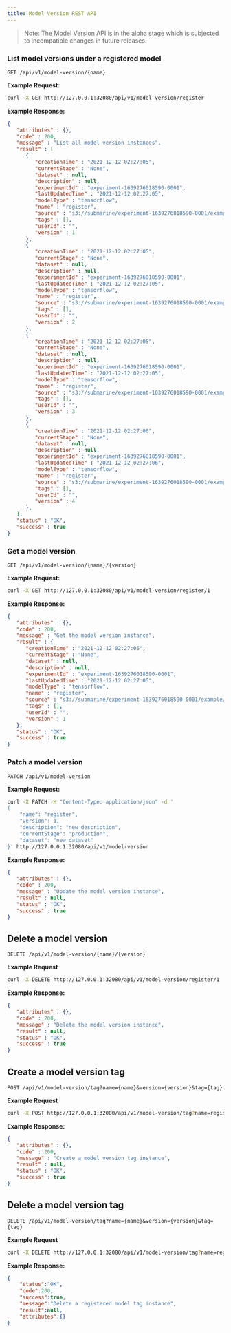 ```yaml
---
title: Model Version REST API
---
```


<!--
Licensed to the Apache Software Foundation (ASF) under one
or more contributor license agreements.  See the NOTICE file
distributed with this work for additional information
regarding copyright ownership.  The ASF licenses this file
to you under the Apache License, Version 2.0 (the
"License"); you may not use this file except in compliance
with the License.  You may obtain a copy of the License at

  http://www.apache.org/licenses/LICENSE-2.0

Unless required by applicable law or agreed to in writing,
software distributed under the License is distributed on an
"AS IS" BASIS, WITHOUT WARRANTIES OR CONDITIONS OF ANY
KIND, either express or implied.  See the License for the
specific language governing permissions and limitations
under the License.
-->

> Note: The Model Version API is in the alpha stage which is subjected to incompatible changes in future releases.

### List model versions under a registered model
`GET /api/v1/model-version/{name}`

**Example Request:**
```sh
curl -X GET http://127.0.0.1:32080/api/v1/model-version/register
```

**Example Response:**
```json
{
   "attributes" : {},
   "code" : 200,
   "message" : "List all model version instances",
   "result" : [
      {
         "creationTime" : "2021-12-12 02:27:05",
         "currentStage" : "None",
         "dataset" : null,
         "description" : null,
         "experimentId" : "experiment-1639276018590-0001",
         "lastUpdatedTime" : "2021-12-12 02:27:05",
         "modelType" : "tensorflow",
         "name" : "register",
         "source" : "s3://submarine/experiment-1639276018590-0001/example/1",
         "tags" : [],
         "userId" : "",
         "version" : 1
      },
      {
         "creationTime" : "2021-12-12 02:27:05",
         "currentStage" : "None",
         "dataset" : null,
         "description" : null,
         "experimentId" : "experiment-1639276018590-0001",
         "lastUpdatedTime" : "2021-12-12 02:27:05",
         "modelType" : "tensorflow",
         "name" : "register",
         "source" : "s3://submarine/experiment-1639276018590-0001/example/2",
         "tags" : [],
         "userId" : "",
         "version" : 2
      },
      {
         "creationTime" : "2021-12-12 02:27:05",
         "currentStage" : "None",
         "dataset" : null,
         "description" : null,
         "experimentId" : "experiment-1639276018590-0001",
         "lastUpdatedTime" : "2021-12-12 02:27:05",
         "modelType" : "tensorflow",
         "name" : "register",
         "source" : "s3://submarine/experiment-1639276018590-0001/example1/1",
         "tags" : [],
         "userId" : "",
         "version" : 3
      },
      {
         "creationTime" : "2021-12-12 02:27:06",
         "currentStage" : "None",
         "dataset" : null,
         "description" : null,
         "experimentId" : "experiment-1639276018590-0001",
         "lastUpdatedTime" : "2021-12-12 02:27:06",
         "modelType" : "tensorflow",
         "name" : "register",
         "source" : "s3://submarine/experiment-1639276018590-0001/example2/1",
         "tags" : [],
         "userId" : "",
         "version" : 4
      },
   ],
   "status" : "OK",
   "success" : true
}
```

### Get a model version
`GET /api/v1/model-version/{name}/{version}`

**Example Request:**
```sh
curl -X GET http://127.0.0.1:32080/api/v1/model-version/register/1
```

**Example Response:**
```json
{
   "attributes" : {},
   "code" : 200,
   "message" : "Get the model version instance",
   "result" : {
      "creationTime" : "2021-12-12 02:27:05",
      "currentStage" : "None",
      "dataset" : null,
      "description" : null,
      "experimentId" : "experiment-1639276018590-0001",
      "lastUpdatedTime" : "2021-12-12 02:27:05",
      "modelType" : "tensorflow",
      "name" : "register",
      "source" : "s3://submarine/experiment-1639276018590-0001/example/1",
      "tags" : [],
      "userId" : "",
      "version" : 1
   },
   "status" : "OK",
   "success" : true
}
```

### Patch a model version
`PATCH /api/v1/model-version`

**Example Request:**
```sh
curl -X PATCH -H "Content-Type: application/json" -d '
{
    "name": "register",
    "version": 1,
    "description": "new_description",
    "currentStage": "production",
    "dataset": "new_dataset"
}' http://127.0.0.1:32080/api/v1/model-version
```

**Example Response:**
```json
{
   "attributes" : {},
   "code" : 200,
   "message" : "Update the model version instance",
   "result" : null,
   "status" : "OK",
   "success" : true
}
```

## Delete a model version
`DELETE /api/v1/model-version/{name}/{version}`

**Example Request**
```sh
curl -X DELETE http://127.0.0.1:32080/api/v1/model-version/register/1
```

**Example Response:**
```json
{
   "attributes" : {},
   "code" : 200,
   "message" : "Delete the model version instance",
   "result" : null,
   "status" : "OK",
   "success" : true
}
```

## Create a model version tag
`POST /api/v1/model-version/tag?name={name}&version={version}&tag={tag}`

**Example Request**
```sh
curl -X POST http://127.0.0.1:32080/api/v1/model-version/tag?name=register&version=2&tag=789
```

**Example Response:**
```json
{
   "attributes" : {},
   "code" : 200,
   "message" : "Create a model version tag instance",
   "result" : null,
   "status" : "OK",
   "success" : true
}
```

## Delete a model version tag
`DELETE /api/v1/model-version/tag?name={name}&version={version}&tag={tag}`

**Example Request**
```sh
curl -X DELETE http://127.0.0.1:32080/api/v1/model-version/tag?name=register&version=2&tag=789
```

**Example Response:**
```json
{
    "status":"OK",
    "code":200,
    "success":true,
    "message":"Delete a registered model tag instance",
    "result":null,
    "attributes":{}
}
```
